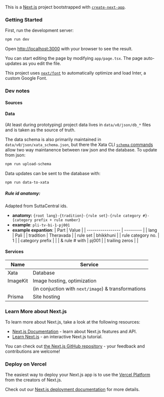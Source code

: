 This is a [Next.js](https://nextjs.org/) project bootstrapped with [`create-next-app`](https://github.com/vercel/next.js/tree/canary/packages/create-next-app).

### Getting Started

First, run the development server:

```bash
npm run dev
```

Open [http://localhost:3000](http://localhost:3000) with your browser to see the result.

You can start editing the page by modifying `app/page.tsx`. The page auto-updates as you edit the file.

This project uses [`next/font`](https://nextjs.org/docs/basic-features/font-optimization) to automatically optimize and load Inter, a custom Google Font.


### Dev notes

#### Sources

#### Data

(At least during prototyping) project data lives in `data/v0/json/db_*` files and is taken as the source of truth.

The data schema is also primarily maintained in `data/v0/json/xata_schema.json`, but there the Xata CLI [`schema` commands](https://xata.io/docs/getting-started/cli#schema) allow two way maintanence between raw json and the database. To update from json:

```sh
npm run upload-schema
```

Data updates can be sent to the database with:

```sh
npm run data-to-xata
```

##### Rule id anatomy: 

Adapted from SuttaCentral ids.

- **anatomy:** 
    `{root lang}-{tradition}-{rule set}-{rule category #}-{category prefix + rule number}` 
- **example**: `pli-tv-bi-1-pj001`
- **example expantion**:
    | Part              | Value     |
    | ----------------- | --------- |
    | lang              | Pali      |
    | tradition         | Theravada |
    | rule set          | bhikkhuni |
    | rule category no. | 1         |
    | category prefix   |           |
    | & rule # with     | pj001     |
    | trailing zeros    |           |


#### Services

| Name     | Service                                             |
| -------- | --------------------------------------------------- |
| Xata     | Database                                            |
| ImageKit | Image hosting, optimization                         |
|          | (in conjuction with `next/image`) & transformations |
| Prisma   | Site hosting                                        |




### Learn More about Next.js

To learn more about Next.js, take a look at the following resources:

- [Next.js Documentation](https://nextjs.org/docs) - learn about Next.js features and API.
- [Learn Next.js](https://nextjs.org/learn) - an interactive Next.js tutorial.

You can check out [the Next.js GitHub repository](https://github.com/vercel/next.js/) - your feedback and contributions are welcome!

### Deploy on Vercel

The easiest way to deploy your Next.js app is to use the [Vercel Platform](https://vercel.com/new?utm_medium=default-template&filter=next.js&utm_source=create-next-app&utm_campaign=create-next-app-readme) from the creators of Next.js.

Check out our [Next.js deployment documentation](https://nextjs.org/docs/deployment) for more details.


